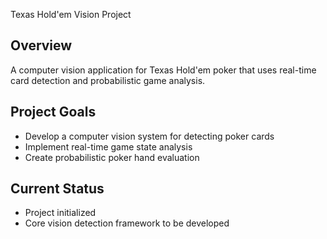 Texas Hold'em Vision Project

## Overview
A computer vision application for Texas Hold'em poker that uses real-time card detection and probabilistic game analysis.

## Project Goals
- Develop a computer vision system for detecting poker cards
- Implement real-time game state analysis
- Create probabilistic poker hand evaluation

## Current Status
- Project initialized
- Core vision detection framework to be developed
